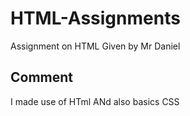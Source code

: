 # HTML-Assignments
Assignment on HTML Given by Mr Daniel
## Comment
I made use of HTml
ANd also basics CSS
